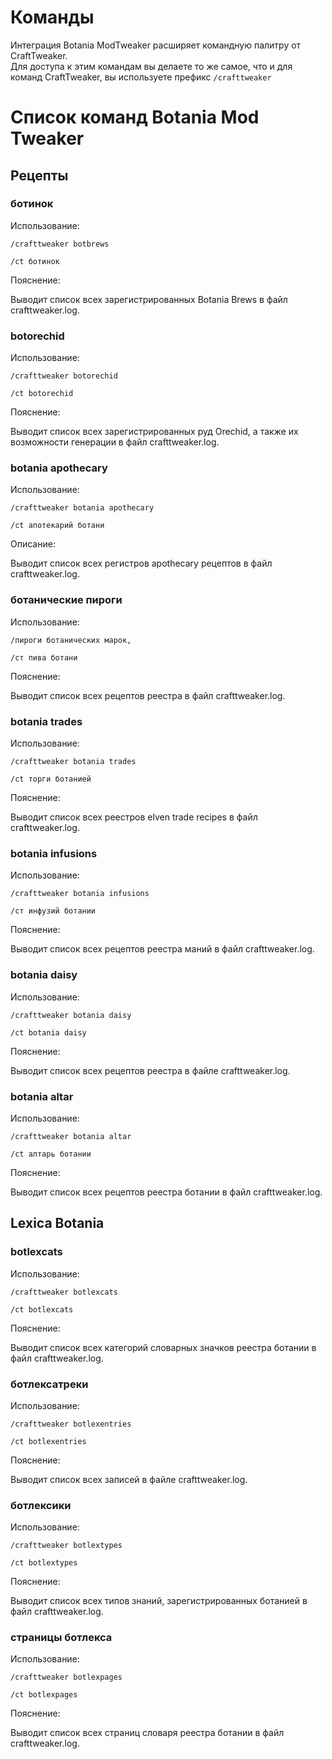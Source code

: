 # Команды

Интеграция Botania ModTweaker расширяет командную палитру от CraftTweaker.  
Для доступа к этим командам вы делаете то же самое, что и для команд CraftTweaker, вы используете префикс `/crafttweaker`

# Список команд Botania Mod Tweaker

## Рецепты

### ботинок

Использование:

`/crafttweaker botbrews`

`/ct ботинок`

Пояснение:

Выводит список всех зарегистрированных Botania Brews в файл crafttweaker.log.

### botorechid

Использование:

`/crafttweaker botorechid`

`/ct botorechid`

Пояснение:

Выводит список всех зарегистрированных руд Orechid, а также их возможности генерации в файл crafttweaker.log.

### botania apothecary

Использование:

`/crafttweaker botania apothecary`

`/ct апотекарий ботани`

Описание:

Выводит список всех регистров apothecary рецептов в файл crafttweaker.log.

### ботанические пироги

Использование:

`/пироги ботанических марок,`

`/ст пива ботани`

Пояснение:

Выводит список всех рецептов реестра в файл crafttweaker.log.

### botania trades

Использование:

`/crafttweaker botania trades`

`/ct торги ботанией`

Пояснение:

Выводит список всех реестров elven trade recipes в файл crafttweaker.log.

### botania infusions

Использование:

`/crafttweaker botania infusions`

`/ст инфузий ботании`

Пояснение:

Выводит список всех рецептов реестра маний в файл crafttweaker.log.

### botania daisy

Использование:

`/crafttweaker botania daisy`

`/ct botania daisy`

Пояснение:

Выводит список всех рецептов реестра в файле crafttweaker.log.

### botania altar

Использование:

`/crafttweaker botania altar`

`/ct алтарь ботании`

Пояснение:

Выводит список всех рецептов реестра ботании в файл crafttweaker.log.

## Lexica Botania

### botlexcats

Использование:

`/crafttweaker botlexcats`

`/ct botlexcats`

Пояснение:

Выводит список всех категорий словарных значков реестра ботании в файл crafttweaker.log.

### ботлексатреки

Использование:

`/crafttweaker botlexentries`

`/ct botlexentries`

Пояснение:

Выводит список всех записей в файле crafttweaker.log.

### ботлексики

Использование:

`/crafttweaker botlextypes`

`/ct botlextypes`

Пояснение:

Выводит список всех типов знаний, зарегистрированных ботанией в файл crafttweaker.log.

### страницы ботлекса

Использование:

`/crafttweaker botlexpages`

`/ct botlexpages`

Пояснение:

Выводит список всех страниц словаря реестра ботании в файл crafttweaker.log.